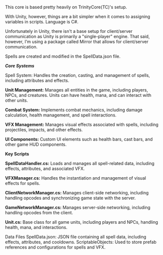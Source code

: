 This core is based pretty heavily on TrinityCore(TC)'s setup.

With Unity, however, things are a bit simpler when it comes to assigning variables in scripts. Language is C#.

Unfortunately in Unity, there isn't a base setup for client/server communication as Unity is primarily a "single-player" engine.
That said, however, I'm using a package called Mirror that allows for client/server communication.

Spells are created and modified in the SpellData.json file.

***Core Systems***


Spell System: Handles the creation, casting, and management of spells, including attributes and effects.


**Unit Management:** Manages all entities in the game, including players, NPCs, and creatures. Units can have health, mana, and can interact with other units.


**Combat System:** Implements combat mechanics, including damage calculation, health management, and spell interactions.


**VFX Management:** Manages visual effects associated with spells, including projectiles, impacts, and other effects.


**UI Components:** Custom UI elements such as health bars, cast bars, and other game HUD components.


****Key Scripts****


**SpellDataHandler.cs:** Loads and manages all spell-related data, including effects, attributes, and associated VFX.


**VFXManager.cs:** Handles the instantiation and management of visual effects for spells.


**ClientNetworkManager.cs:** Manages client-side networking, including handling opcodes and synchronizing game state with the server.


**GameNetworkManager.cs:** Manages server-side networking, including handling opcodes from the client.


**Unit.cs:** Base class for all game units, including players and NPCs, handling health, mana, and interactions.


Data Files
SpellData.json: JSON file containing all spell data, including effects, attributes, and cooldowns.
ScriptableObjects: Used to store prefab references and configurations for spells and VFX.

